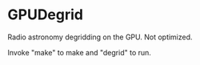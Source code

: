 # GPUDegrid

Radio astronomy degridding on the GPU. Not optimized. 

Invoke "make" to make and "degrid" to run.
